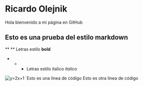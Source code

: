 # Ricardo Olejnik
Hola bienvenido a mi página en GitHub
## Esto es una prueba del estilo markdown
** ** Letras estilo **bold**
- * * Letras estilo italico *italico*
<img src="https://i.upmath.me/svg/%20y%3D2x%2B1%20" alt=" y=2x+1 " />
`Esto es una línea de código
    Esto es otra linea de código    
